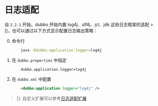 # 日志适配

自 `2.2.1` 开始，dubbo 开始内置 log4j、slf4j、jcl、jdk 这些日志框架的适配 >[]，也可以通过以下方式显示配置日志输出策略：

0.  命令行 

    ```sh
        java -Ddubbo.application.logger=log4j
    ```

0.  在 `dubbo.properties` 中指定

    ```
        dubbo.application.logger=log4j
    ```
0.  在 `dubbo.xml` 中配置

    ```xml
        <dubbo:application logger="log4j" />
    ```

>[]: 自定义扩展可以参考[日志适配扩展](http://dubbo.apache.org/books/dubbo-dev-book/impls/logger-adapter.html)
